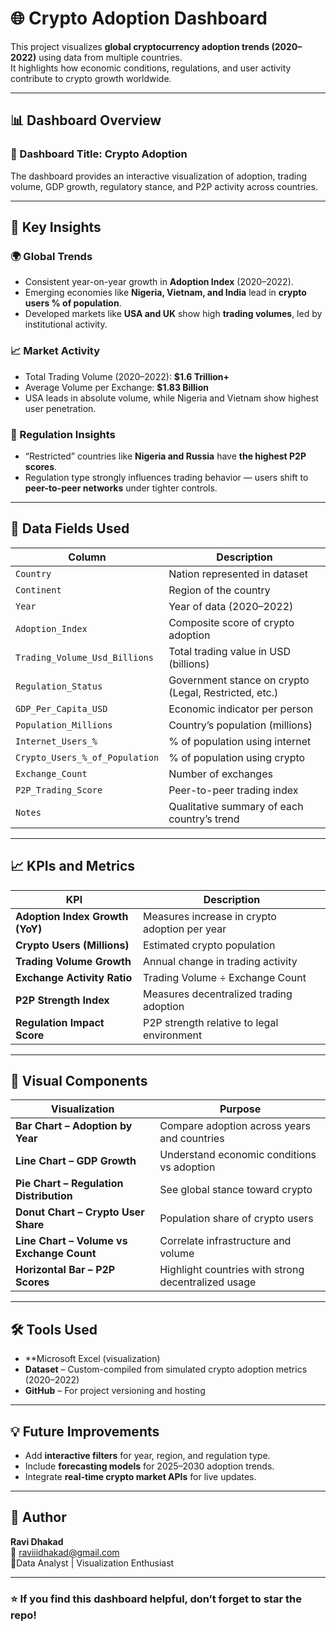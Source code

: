 # 🌐 Crypto Adoption Dashboard

This project visualizes **global cryptocurrency adoption trends (2020–2022)** using data from multiple countries.  
It highlights how economic conditions, regulations, and user activity contribute to crypto growth worldwide.

---

## 📊 Dashboard Overview

### 🔸 Dashboard Title: **Crypto Adoption**
The dashboard provides an interactive visualization of adoption, trading volume, GDP growth, regulatory stance, and P2P activity across countries.

---

## 🚀 Key Insights

### 🌍 Global Trends
- Consistent year-on-year growth in **Adoption Index** (2020–2022).  
- Emerging economies like **Nigeria, Vietnam, and India** lead in **crypto users % of population**.  
- Developed markets like **USA and UK** show high **trading volumes**, led by institutional activity.

### 📈 Market Activity
- Total Trading Volume (2020–2022): **$1.6 Trillion+**  
- Average Volume per Exchange: **$1.83 Billion**  
- USA leads in absolute volume, while Nigeria and Vietnam show highest user penetration.

### 🧭 Regulation Insights
- “Restricted” countries like **Nigeria and Russia** have **the highest P2P scores**.  
- Regulation type strongly influences trading behavior — users shift to **peer-to-peer networks** under tighter controls.

---

## 📁 Data Fields Used

| Column | Description |
|--------|--------------|
| `Country` | Nation represented in dataset |
| `Continent` | Region of the country |
| `Year` | Year of data (2020–2022) |
| `Adoption_Index` | Composite score of crypto adoption |
| `Trading_Volume_Usd_Billions` | Total trading value in USD (billions) |
| `Regulation_Status` | Government stance on crypto (Legal, Restricted, etc.) |
| `GDP_Per_Capita_USD` | Economic indicator per person |
| `Population_Millions` | Country’s population (millions) |
| `Internet_Users_%` | % of population using internet |
| `Crypto_Users_%_of_Population` | % of population using crypto |
| `Exchange_Count` | Number of exchanges |
| `P2P_Trading_Score` | Peer-to-peer trading index |
| `Notes` | Qualitative summary of each country’s trend |

---

## 📈 KPIs and Metrics

| KPI | Description |
|-----|--------------|
| **Adoption Index Growth (YoY)** | Measures increase in crypto adoption per year |
| **Crypto Users (Millions)** | Estimated crypto population |
| **Trading Volume Growth** | Annual change in trading activity |
| **Exchange Activity Ratio** | Trading Volume ÷ Exchange Count |
| **P2P Strength Index** | Measures decentralized trading adoption |
| **Regulation Impact Score** | P2P strength relative to legal environment |

---

## 🧩 Visual Components

| Visualization | Purpose |
|----------------|----------|
| **Bar Chart – Adoption by Year** | Compare adoption across years and countries |
| **Line Chart – GDP Growth** | Understand economic conditions vs adoption |
| **Pie Chart – Regulation Distribution** | See global stance toward crypto |
| **Donut Chart – Crypto User Share** | Population share of crypto users |
| **Line Chart – Volume vs Exchange Count** | Correlate infrastructure and volume |
| **Horizontal Bar – P2P Scores** | Highlight countries with strong decentralized usage |

---

## 🛠️ Tools Used
- **Microsoft Excel (visualization)
- **Dataset** – Custom-compiled from simulated crypto adoption metrics (2020–2022)
- **GitHub** – For project versioning and hosting

---

## 💡 Future Improvements
- Add **interactive filters** for year, region, and regulation type.  
- Include **forecasting models** for 2025–2030 adoption trends.  
- Integrate **real-time crypto market APIs** for live updates.

---

## 👤 Author
**Ravi Dhakad**  
📧 [raviiidhakad@gmail.com](mailto:raviiidhakad@gmail.com)  
📍Data Analyst | Visualization Enthusiast  

---

### ⭐ If you find this dashboard helpful, don’t forget to **star the repo**!

